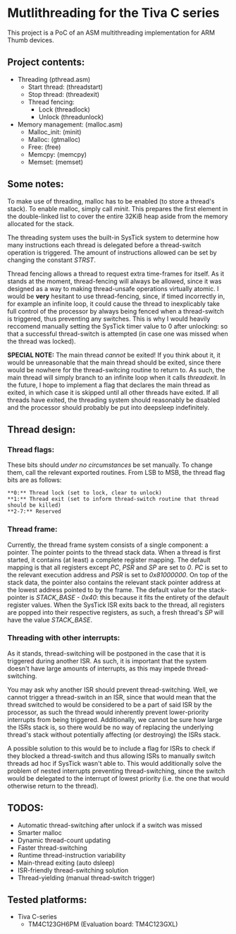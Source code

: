 # Mutlithreading for the Tiva C series
This project is a PoC of an ASM multithreading implementation for ARM Thumb
devices.

## Project contents:
* Threading          (pthread.asm)
    * Start thread:  (threadstart)
    * Stop thread:   (threadexit)
    * Thread fencing:
        * Lock       (threadlock)
        * Unlock     (threadunlock)
* Memory management: (malloc.asm)
    * Malloc_init:   (minit)
    * Malloc:        (gtmalloc)
    * Free:          (free)
    * Memcpy:        (memcpy)
    * Memset:        (memset)

## Some notes:
To make use of threading, malloc has to be enabled (to store a thread's stack).
To enable malloc, simply call *minit*. This prepares the first element in the
double-linked list to cover the entire 32KiB heap aside from the memory
allocated for the stack.

The threading system uses the built-in SysTick system to determine how many
instructions each thread is delegated before a thread-switch operation is
triggered. The amount of instructions allowed can be set by changing the
constant *STRST*.

Thread fencing allows a thread to request extra time-frames for itself. As it
stands at the moment, thread-fencing will always be allowed, since it was
designed as a way to making thread-unsafe operations virtually atomic. I would
be **very** hesitant to use thread-fencing, since, if timed incorrectly in, for
example an infinite loop, it could cause the thread to inexplicably take full
control of the processor by always being fenced when a thread-switch is
triggered, thus preventing any switches. This is why I would heavily reccomend
manually setting the SysTick timer value to 0 after unlocking: so that a
successful thread-switch is attempted (in case one was missed when the thread
was locked).

**SPECIAL NOTE:** The main thread _cannot_ be exited! If you think about it,
it would be unreasonable that the main thread should be exited, since there
would be nowhere for the thread-switcing routine to return to. As such, the
main thread will simply branch to an infinite loop when it calls *threadexit*.
In the future, I hope to implement a flag that declares the main thread as
exited, in which case it is skipped until all other threads have exited. If all
threads have exited, the threading system should reasonably be disabled and the
processor should probably be put into deepsleep indefinitely.

## Thread design:

### Thread flags:
These bits should _under no circumstances_ be set manually. To change them,
call the relevant exported routines.
From LSB to MSB, the thread flag bits are as follows:

    **0:** Thread lock (set to lock, clear to unlock)
    **1:** Thread exit (set to inform thread-switch routine that thread should be killed)
    **2-7:** Reserved

### Thread frame:
Currently, the thread frame system consists of a single component: a pointer.
The pointer points to the thread stack data. When a thread is first started, it
contains (at least) a complete register mapping. The default mapping is that
all registers except *PC*, *PSR* and *SP* are set to *0*. *PC* is set to the
relevant execution address and *PSR* is set to *0x81000000*. On top of the
stack data, the pointer also contains the relevant stack pointer address at the
lowest address pointed to by the frame. The default value for the stack-pointer
is *STACK_BASE - 0x40*: this because it fits the entirety of the default
register values. When the SysTick ISR exits back to the thread, all registers
are popped into their respective registers, as such, a fresh thread's *SP* will
have the value *STACK_BASE*.

### Threading with other interrupts:
As it stands, thread-switching will be postponed in the case that it is
triggered during another ISR. As such, it is important that the system doesn't
have large amounts of interrupts, as this may impede thread-switching.

You may ask why another ISR should prevent thread-switching. Well, we cannot
trigger a thread-switch in an ISR, since that would mean that the thread
switched to would be considered to be a part of said ISR by the processor,
as such the thread would inherently prevent lower-priority interrupts from
being triggered. Additionally, we cannot be sure how large the ISRs stack is,
so there would be no way of replacing the underlying thread's stack without
potentially affecting (or destroying) the ISRs stack.

A possible solution to this would be to include a flag for ISRs to check if
they blocked a thread-switch and thus allowing ISRs to manually switch threads
ad hoc if SysTick wasn't able to. This would additionally solve the problem
of nested interrupts preventing thread-switching, since the switch would be
delegated to the interrupt of lowest priority (i.e. the one that would
otherwise return to the thread).

## TODOS:
* Automatic thread-switching after unlock if a switch was missed
* Smarter malloc
* Dynamic thread-count updating
* Faster thread-switching
* Runtime thread-instruction variability
* Main-thread exiting (auto dsleep)
* ISR-friendly thread-switching solution
* Thread-yielding (manual thread-switch trigger)

## Tested platforms:
* Tiva C-series
    * TM4C123GH6PM (Evaluation board: TM4C123GXL)
